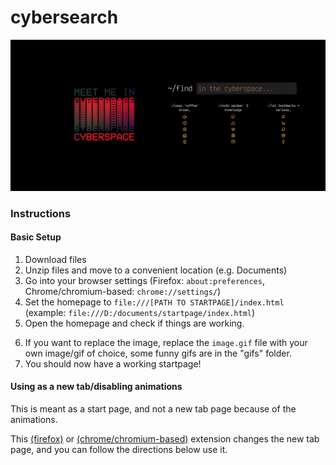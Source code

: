 # cybersearch 

![cybersearch](preview.png)

### Instructions

#### Basic Setup

1. Download files
2. Unzip files and move to a convenient location (e.g. Documents)
3. Go into your browser settings (Firefox: `about:preferences`, Chrome/chromium-based: `chrome://settings/`)
4. Set the homepage to `file:///[PATH TO STARTPAGE]/index.html` (example: `file:///D:/documents/startpage/index.html`)
5. Open the homepage and check if things are working.
<!-- 6. Open index.html in your code editor of choice.
   1. Find the `<section>` elements and replace the `website text`, `section header`, and `https://example.com` with your own links and text. You can copy-paste or delete the `<section>` elements to fit your needs (I recommend a maximum of 3-4 sections).
   2. If you want the weather to be displayed, leave the `weather` variable as-is. Otherwise, change it to `false` and skip the rest of this step.
   3. In the `<script>` tag, replace the `[API KEY]` with your own OpenWeatherMap API key. (See [here](#getting-an-openweathermap-api-key) for instructions.)
   4. In the `<script>` tag, replace the `lon` and `lat` variables with your own longitude and latitude respectively.
   5. In the `<script>` tag, change the `units` variable to either `imperial` or `metric`. -->
6. If you want to replace the image, replace the `image.gif` file with your own image/gif of choice, some funny gifs are in the "gifs" folder.
7. You should now have a working startpage!

<!-- 
# Getting an OpenWeatherMap API Key
1. Go to [OpenWeatherMap](https://home.openweathermap.org/users/sign_up) and sign up.
2. Check your inbox for an email from OpenWeatherMap to verify your email address, and verify it.
3. Go to [the OpenWeatherMap API page](https://home.openweathermap.org/api_keys). There should be an API key already generated for you. If not, generate one. The API key name does not matter.
4. You should now have an API key! It will take a few hours for it to be active, please do not panic if the weather does not show up unless it has been many hours.

#### Changing the search engine
By default, the search engine is DuckDuckGo. You can change it to another search engine of choice by replacing the link in the `<form>` tag with another below.

|Search Engine |Link  |
--- | --- |
|Google|`https://google.com/search`|
|Duckduckgo|`https://duckduckgo.com/`|
|Bing|`https://bing.com/search`|
|Ask Jeeves (why)|`https://askjeeves.net/results.html`| -->

#### Using as a new tab/disabling animations
This is meant as a start page, and not a new tab page because of the animations. 

This [(firefox)](https://addons.mozilla.org/en-US/firefox/addon/new-tab-override/) or [(chrome/chromium-based)](https://chrome.google.com/webstore/detail/new-tab-redirect/icpgjfneehieebagbmdbhnlpiopdcmna) extension changes the new tab page, and you can follow the directions below use it.

<!-- Use as a new tab (only step 3 to disable animations):
1. Make a copy of the `index.html` file after you finished with the [basic setup](#basic-setup).
2. Rename it to `newTab.html` (you can name it other things too, I just recommend this).
3. Open `newTab.html` file in your code editor of choice.
   1. In the `<script>` tag, change the `animated` variable to `false`.
4. In the extension settings, set the new tab page to `file:///[PATH TO STARTPAGE]/newTab.html` (example: `file:///D:/documents/startpage/newTab.html`) -->
